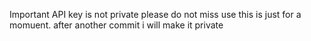 Important 
API key is not private please do not miss use this is just for a momuent.
after another commit i will  make it private 
